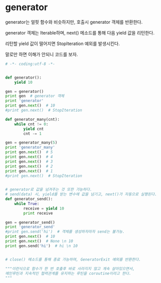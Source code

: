 # generator


generator는 얼핏 함수와 비슷하지만, 호출시 generator 객체를 반환한다.

generator 객체는 Iterable하며, next() 메소드를 통해 다음 yield 값을 리턴한다.

리턴할 yield 값이 떨어지면 StopIteration 예외를 발생시킨다.

말로만 하면 이해가 안되니 코드를 보자.

```python
# -*- coding:utf-8 -*-


def generator():
    yield 10

gen = generator() 
print gen  # generator 객체
print 'generator'
print gen.next()  # 10
#print gen.next()  # StopIteration

def generator_many(cnt):
    while cnt != 0:
        yield cnt
        cnt -= 1

gen = generator_many(5)
print 'generator_many'
print gen.next()  # 5
print gen.next()  # 4
print gen.next()  # 3
print gen.next()  # 2
print gen.next()  # 1
#print gen.next()  # StopIteration
    

# generator로 값을 넘겨주는 것 또한 가능하다. 
# send(data) 시, yield를 받는 변수에 값을 넘기고, next()가 자동으로 실행된다.
def generator_send():
    while True:
        receive = yield 10
        print receive

gen = generator_send()
print 'generator_send'
#print gen.send('hi')  # 객체를 생성하자마자 send는 불가능.
print gen.next()  # 10
print gen.next()  # None \n 10
print gen.send('hi')  # hi \n 10


# close() 메소드를 통해 종료 가능하며, GeneratorExit 예외를 반환한다.

"""이런식으로 함수가 한 번 호출후 바로 사라지지 않고 계속 살아있으면서,
메인루틴과 지속적인 협력관계를 유지하는 루틴을 coroutine이라고 한다.
"""
```
